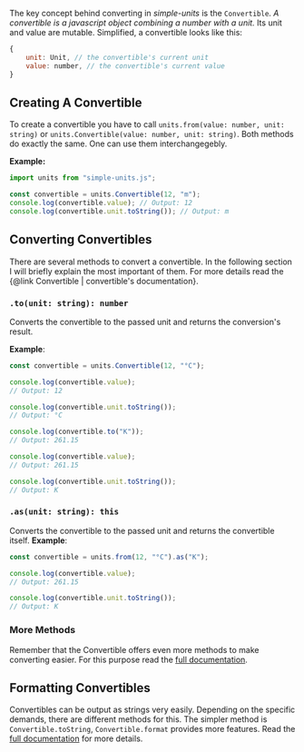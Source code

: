 The key concept behind converting in _simple-units_ is the `Convertible`.
_A convertible is a javascript object combining a number with a unit._ Its unit and value are mutable.
Simplified, a convertible looks like this:

```javascript
{
    unit: Unit, // the convertible's current unit
    value: number, // the convertible's current value
}
```

## Creating A Convertible

To create a convertible you have to call `units.from(value: number, unit: string)` or `units.Convertible(value: number, unit: string)`. Both methods do exactly the same. One can use them interchangegebly.

**Example:**

```typescript
import units from "simple-units.js";

const convertible = units.Convertible(12, "m");
console.log(convertible.value); // Output: 12
console.log(convertible.unit.toString()); // Output: m
```

## Converting Convertibles

There are several methods to convert a convertible. In the following section I will briefly explain the most important of them. For more details read the {@link Convertible | convertible's documentation}.

### `.to(unit: string): number`

Converts the convertible to the passed unit and returns the conversion's result.

**Example**:

```typescript
const convertible = units.Convertible(12, "°C");

console.log(convertible.value);
// Output: 12

console.log(convertible.unit.toString());
// Output: °C

console.log(convertible.to("K"));
// Output: 261.15

console.log(convertible.value);
// Output: 261.15

console.log(convertible.unit.toString());
// Output: K
```

### `.as(unit: string): this`

Converts the convertible to the passed unit and returns the convertible itself.
**Example**:

```typescript
const convertible = units.from(12, "°C").as("K");

console.log(convertible.value);
// Output: 261.15

console.log(convertible.unit.toString());
// Output: K
```

### More Methods

Remember that the Convertible offers even more methods to make converting easier. For this purpose read the [full documentation](https://harrydehix.github.io/simple-units/).

## Formatting Convertibles

Convertibles can be output as strings very easily. Depending on the specific demands, there are different methods for this. The simpler method is `Convertible.toString`, `Convertible.format` provides more features. Read the [full documentation](https://harrydehix.github.io/simple-units/) for more details.
